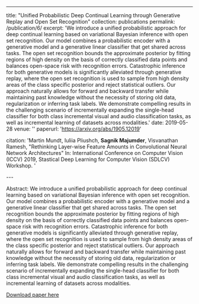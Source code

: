 ---
title: "Unified Probabilistic Deep Continual Learning through Generative Replay and Open Set Recognition"
collection: publications
permalink: /publication/6/
excerpt: 'We introduce a unified probabilistic approach for deep continual learning based on variational Bayesian inference with open set recognition. Our model combines a probabilistic encoder with a generative model and a generative linear classifier that get shared across tasks. The open set recognition bounds the approximate posterior by fitting regions of high density on the basis of correctly classified data points and balances open-space risk with recognition errors. Catastrophic inference for both generative models is significantly alleviated through generative replay, where the open set recognition is used to sample from high density areas of the class specific posterior and reject statistical outliers. Our approach naturally allows for forward and backward transfer while maintaining past knowledge without the necessity of storing old data, regularization or inferring task labels. We demonstrate compelling results in the challenging scenario of incrementally expanding the single-head classifier for both class incremental visual and audio classification tasks, as well as incremental learning of datasets across modalities.'
date: 2019-05-28
venue: ''
paperurl: 'https://arxiv.org/abs/1905.12019'

citation: 'Martin Mundt, Iuliia Pliushch, <b>Sagnik Majumder</b>, Visvanathan Ramesh, &quot;Rethinking Layer-wise Feature Amounts in Convolutional Neural Network Architectures&quot; In: International Conference on Computer Vision (ICCV) 2019, Stastical Deep Learning for Computer Vision (SDLCV) Workshop.
'

<!-- #  <i>Published in ICCV SDLCV 2019, Seoul, South Korea</i>.
 -->---
Abstract: We introduce a unified probabilistic approach for deep continual learning based on variational Bayesian inference with open set recognition. Our model combines a probabilistic encoder with a generative model and a generative linear classifier that get shared across tasks. The open set recognition bounds the approximate posterior by fitting regions of high density on the basis of correctly classified data points and balances open-space risk with recognition errors. Catastrophic inference for both generative models is significantly alleviated through generative replay, where the open set recognition is used to sample from high density areas of the class specific posterior and reject statistical outliers. Our approach naturally allows for forward and backward transfer while maintaining past knowledge without the necessity of storing old data, regularization or inferring task labels. We demonstrate compelling results in the challenging scenario of incrementally expanding the single-head classifier for both class incremental visual and audio classification tasks, as well as incremental learning of datasets across modalities.

[Download paper here](https://arxiv.org/pdf/1905.12019.pdf)